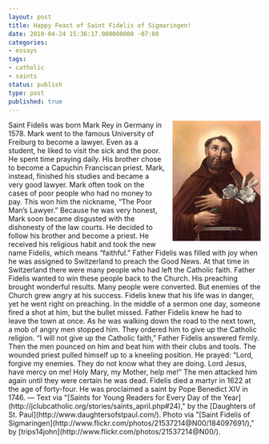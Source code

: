 ```yaml
---
layout: post
title: Happy Feast of Saint Fidelis of Sigmaringen!
date: 2010-04-24 15:36:17.000000000 -07:00
categories:
- essays
tags:
- catholic
- saints
status: publish
type: post
published: true
---
```

<img src="/assets/184097691_827e46751e_m.jpg" alt="Saint Fidelis of Sigmaringen" style="float: right; margin-left: 1em;" />
Saint Fidelis was born Mark Rey in Germany in 1578. Mark went to the famous University of Freiburg to become a lawyer. Even as a student, he liked to visit the sick and the poor. He spent time praying daily. His brother chose to become a Capuchin Franciscan priest. Mark, instead, finished his studies and became a very good lawyer. Mark often took on the cases of poor people who had no money to pay. This won him the nickname, “The Poor Man’s Lawyer.” Because he was very honest, Mark soon became disgusted with the dishonesty of the law courts. He decided to follow his brother and become a priest. He received his religious habit and took the new name Fidelis, which means “faithful.” Father Fidelis was filled with joy when he was assigned to Switzerland to preach the Good News. At that time in Switzerland there were many people who had left the Catholic faith. Father Fidelis wanted to win these people back to the Church. His preaching brought wonderful results. Many people were converted. But enemies of the Church grew angry at his success. Fidelis knew that his life was in danger, yet he went right on preaching. In the middle of a sermon one day, someone fired a shot at him, but the bullet missed. Father Fidelis knew he had to leave the town at once. As he was walking down the road to the next town, a mob of angry men stopped him. They ordered him to give up the Catholic religion. “I will not give up the Catholic faith,” Father Fidelis answered firmly. Then the men pounced on him and beat him with their clubs and tools. The wounded priest pulled himself up to a kneeling position. He prayed: “Lord, forgive my enemies. They do not know what they are doing. Lord Jesus, have mercy on me! Holy Mary, my Mother, help me!” The men attacked him again until they were certain he was dead. Fidelis died a martyr in 1622 at the age of forty-four. He was proclaimed a saint by Pope Benedict XIV in 1746.
&mdash; Text via "[Saints for Young Readers for Every Day of the Year](http://jclubcatholic.org/stories/saints_april.php#24)," by the [Daughters of St. Paul](http://www.daughtersofstpaul.com/). Photo via "[Saint Fidelis of Sigmaringen](http://www.flickr.com/photos/21537214@N00/184097691/)," by [trips14john](http://www.flickr.com/photos/21537214@N00/).
